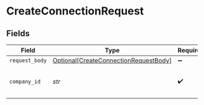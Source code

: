 # CreateConnectionRequest


## Fields

| Field                                                                                           | Type                                                                                            | Required                                                                                        | Description                                                                                     | Example                                                                                         |
| ----------------------------------------------------------------------------------------------- | ----------------------------------------------------------------------------------------------- | ----------------------------------------------------------------------------------------------- | ----------------------------------------------------------------------------------------------- | ----------------------------------------------------------------------------------------------- |
| `request_body`                                                                                  | [Optional[CreateConnectionRequestBody]](../../models/operations/createconnectionrequestbody.md) | :heavy_minus_sign:                                                                              | N/A                                                                                             |                                                                                                 |
| `company_id`                                                                                    | *str*                                                                                           | :heavy_check_mark:                                                                              | N/A                                                                                             | 8a210b68-6988-11ed-a1eb-0242ac120002                                                            |